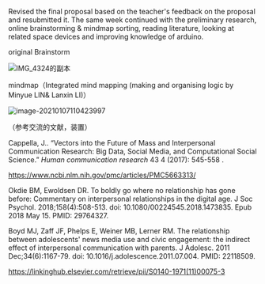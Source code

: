 Revised the final proposal based on the teacher's feedback on the proposal and resubmitted it. The same week continued with the preliminary research, online brainstorming & mindmap sorting, reading literature, looking at related space devices and improving knowledge of arduino.

original Brainstorm

![IMG_4324的副本](/Users/noahl/Downloads/IMG_4324%E7%9A%84%E5%89%AF%E6%9C%AC.PNG)

mindmap（Integrated mind mapping (making and organising logic by Minyue LIN& Lanxin LI)）

![image-20210107110423997](/Users/noahl/Library/Application%20Support/typora-user-images/image-20210107110423997.png)

（参考交流的文献，装置）

Cappella, J.. “Vectors into the Future of Mass and Interpersonal Communication Research: Big Data, Social Media, and Computational Social Science.” *Human communication research* 43 4 (2017): 545-558 .

https://www.ncbi.nlm.nih.gov/pmc/articles/PMC5663313/

Okdie BM, Ewoldsen DR. To boldly go where no relationship has gone before: Commentary on interpersonal relationships in the digital age. J Soc Psychol. 2018;158(4):508-513. doi: 10.1080/00224545.2018.1473835. Epub 2018 May 15. PMID: 29764327.



Boyd MJ, Zaff JF, Phelps E, Weiner MB, Lerner RM. The relationship between adolescents' news media use and civic engagement: the indirect effect of interpersonal communication with parents. J Adolesc. 2011 Dec;34(6):1167-79. doi: 10.1016/j.adolescence.2011.07.004. PMID: 22118509.

https://linkinghub.elsevier.com/retrieve/pii/S0140-1971(11)00075-3